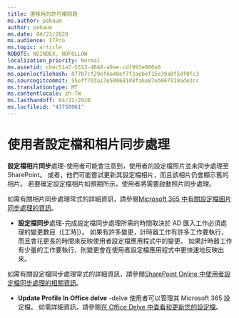 ```yaml
---
title: 遷移時的許可權問題
ms.author: pebaum
author: pebaum
ms.date: 04/21/2020
ms.audience: ITPro
ms.topic: article
ROBOTS: NOINDEX, NOFOLLOW
localization_priority: Normal
ms.assetid: cbec51a7-5513-4848-a9ae-cdf993e000a8
ms.openlocfilehash: 077b7cf29ef6a40ef7f2aebef15e39a0f5df0fc3
ms.sourcegitcommit: 55eff703a17e500681d8fa6a87eb067019ade3cc
ms.translationtype: MT
ms.contentlocale: zh-TW
ms.lasthandoff: 04/22/2020
ms.locfileid: "43758961"
---
```

# <a name="user-profile-and-photo-synchronization"></a>使用者設定檔和相片同步處理

 **設定檔相片同步**處理-使用者可能會注意到，使用者的設定檔照片並未同步處理至 SharePoint。 或者，他們可能嘗試更新其設定檔相片，而且該相片仍會顯示舊的相片。 若要確定設定檔相片如預期所示，使用者將需要啟動照片同步處理。 
  
如需有關相片同步處理常式的詳細資訊，請參閱[Microsoft 365 中有關設定檔圖片同步處理的資訊](https://go.microsoft.com/fwlink/?linkid=2022634)。
  
- **設定檔同步**處理-完成設定檔同步處理所需的時間取決於 AD 匯入工作必須處理的變更數目（[工時]）。 如果有許多變更，計時器工作有許多工作要執行，而且會花更長的時間來反映使用者設定檔應用程式中的變更。 如果計時器工作有少量的工作要執行，則變更會在使用者設定檔應用程式中更快速地反映出來。 
  
如需有關設定檔同步處理常式的詳細資訊，請參閱[SharePoint Online 中使用者設定檔同步處理的相關資訊](https://go.microsoft.com/fwlink/?linkid=2022639)。
    
- **Update Profile In Office delve** -delve 使用者可以管理其 Microsoft 365 設定檔。 如需詳細資訊，請參閱[在 Office Delve 中查看和更新您的設定檔](https://support.office.com/article/View-and-update-your-profile-in-Office-Delve-4e84343b-eedf-45a1-aeb9-8627ccca14ba)。
    

